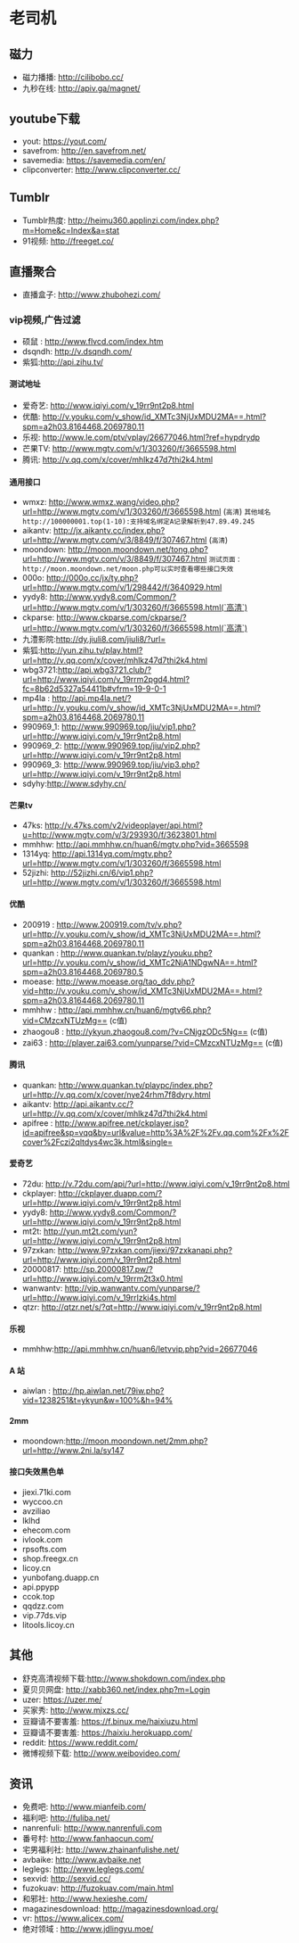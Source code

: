 # 老司机


## 磁力
+ 磁力播播: http://cilibobo.cc/
+ 九秒在线: http://apiv.ga/magnet/

## youtube下载
+ yout: https://yout.com/
+ savefrom: http://en.savefrom.net/
+ savemedia: https://savemedia.com/en/
+ clipconverter: http://www.clipconverter.cc/

## Tumblr
+ Tumblr热度: http://heimu360.applinzi.com/index.php?m=Home&c=Index&a=stat
+ 91视频: http://freeget.co/

## 直播聚合
+ 直播盒子: http://www.zhubohezi.com/

### vip视频,广告过滤
+ 硕鼠 : http://www.flvcd.com/index.htm
+ dsqndh: http://v.dsqndh.com/
+ 紫狐:http://api.zihu.tv/

#### 测试地址
+ 爱奇艺: http://www.iqiyi.com/v_19rr9nt2p8.html
+ 优酷: http://v.youku.com/v_show/id_XMTc3NjUxMDU2MA==.html?spm=a2h03.8164468.2069780.11
+ 乐视: http://www.le.com/ptv/vplay/26677046.html?ref=hypdrydp
+ 芒果TV: http://www.mgtv.com/v/1/303260/f/3665598.html
+ 腾讯: http://v.qq.com/x/cover/mhlkz47d7thi2k4.html


#### 通用接口
+ wmxz: http://www.wmxz.wang/video.php?url=http://www.mgtv.com/v/1/303260/f/3665598.html (`高清`)
`其他域名http://100000001.top(1-10):支持域名绑定A记录解析到47.89.49.245`
+ aikantv: http://jx.aikantv.cc/index.php?url=http://www.mgtv.com/v/3/8849/f/307467.html (`高清`)
+ moondown: http://moon.moondown.net/tong.php?url=http://www.mgtv.com/v/3/8849/f/307467.html
`测试页面：http://moon.moondown.net/moon.php可以实时查看哪些接口失效`
+ 000o: http://000o.cc/jx/ty.php?url=http://www.mgtv.com/v/1/298442/f/3640929.html
+ yydy8: http://www.yydy8.com/Common/?url=http://www.mgtv.com/v/1/303260/f/3665598.html(`高清`)
+ ckparse: http://www.ckparse.com/ckparse/?url=http://www.mgtv.com/v/1/303260/f/3665598.html(`高清`)
+ 九澧影院:http://dy.jiuli8.com/jiuli8/?url=
+ 紫狐:http://yun.zihu.tv/play.html?url=http://v.qq.com/x/cover/mhlkz47d7thi2k4.html
+ wbg3721:http://api.wbg3721.club/?url=http://www.iqiyi.com/v_19rrm2pgd4.html?fc=8b62d5327a54411b#vfrm=19-9-0-1
+ mp4la : http://api.mp4la.net/?url=http://v.youku.com/v_show/id_XMTc3NjUxMDU2MA==.html?spm=a2h03.8164468.2069780.11
+ 990969_1: http://www.990969.top/jiu/vip1.php?url=http://www.iqiyi.com/v_19rr9nt2p8.html
+ 990969_2: http://www.990969.top/jiu/vip2.php?url=http://www.iqiyi.com/v_19rr9nt2p8.html
+ 990969_3: http://www.990969.top/jiu/vip3.php?url=http://www.iqiyi.com/v_19rr9nt2p8.html
+ sdyhy:http://www.sdyhy.cn/

#### 芒果tv
+ 47ks: http://v.47ks.com/v2/videoplayer/api.html?u=http://www.mgtv.com/v/3/293930/f/3623801.html
+ mmhhw: http://api.mmhhw.cn/huan6/mgtv.php?vid=3665598
+ 1314yq: http://api.1314yq.com/mgtv.php?url=http://www.mgtv.com/v/1/303260/f/3665598.html
+ 52jizhi: http://52jizhi.cn/6/vip1.php?url=http://www.mgtv.com/v/1/303260/f/3665598.html

#### 优酷
+ 200919 :  http://www.200919.com/tv/v.php?url=http://v.youku.com/v_show/id_XMTc3NjUxMDU2MA==.html?spm=a2h03.8164468.2069780.11
+ quankan : http://www.quankan.tv/playz/youku.php?url=http://v.youku.com/v_show/id_XMTc2NjA1NDgwNA==.html?spm=a2h03.8164468.2069780.5
+ moease: http://www.moease.org/tao_ddv.php?vid=http://v.youku.com/v_show/id_XMTc3NjUxMDU2MA==.html?spm=a2h03.8164468.2069780.11
+ mmhhw : http://api.mmhhw.cn/huan6/mgtv66.php?vid=CMzcxNTUzMg== (c值)
+ zhaogou8 : http://ykyun.zhaogou8.com/?v=CNjgzODc5Ng== (c值)
+ zai63 : http://player.zai63.com/yunparse/?vid=CMzcxNTUzMg== (c值)

#### 腾讯
+ quankan: http://www.quankan.tv/playpc/index.php?url=http://v.qq.com/x/cover/nye24rhm7f8dyry.html
+ aikantv: http://api.aikantv.cc/?url=http://v.qq.com/x/cover/mhlkz47d7thi2k4.html
+ apifree : http://www.apifree.net/ckplayer.jsp?id=apifree&sp=vqq&by=url&value=http%3A%2F%2Fv.qq.com%2Fx%2Fcover%2Fczi2qltdys4wc3k.html&single=

#### 爱奇艺
+ 72du: http://v.72du.com/api/?url=http://www.iqiyi.com/v_19rr9nt2p8.html
+ ckplayer: http://ckplayer.duapp.com/?url=http://www.iqiyi.com/v_19rr9nt2p8.html
+ yydy8: http://www.yydy8.com/Common/?url=http://www.iqiyi.com/v_19rr9nt2p8.html
+ mt2t: http://yun.mt2t.com/yun?url=http://www.iqiyi.com/v_19rr9nt2p8.html
+ 97zxkan: http://www.97zxkan.com/jiexi/97zxkanapi.php?url=http://www.iqiyi.com/v_19rr9nt2p8.html
+ 20000817: http://sp.20000817.pw/?url=http://www.iqiyi.com/v_19rrm2t3x0.html
+ wanwantv: http://vip.wanwantv.com/yunparse/?url=http://www.iqiyi.com/v_19rrlzki4s.html
+ qtzr: http://qtzr.net/s/?qt=http://www.iqiyi.com/v_19rr9nt2p8.html


#### 乐视
+ mmhhw:http://api.mmhhw.cn/huan6/letvvip.php?vid=26677046

#### A 站
+ aiwlan : http://hp.aiwlan.net/79iw.php?vid=1238251&t=ykyun&w=100%&h=94%

#### 2mm
+ moondown:http://moon.moondown.net/2mm.php?url=http://www.2ni.la/sy147

#### 接口失效黑色单
+ jiexi.71ki.com
+ wyccoo.cn
+ avziliao
+ lklhd
+ ehecom.com
+ ivlook.com
+ rpsofts.com
+ shop.freegx.cn
+ licoy.cn
+ yunbofang.duapp.cn
+ api.ppypp
+ ccok.top
+ qqdzz.com
+ vip.77ds.vip
+ litools.licoy.cn

## 其他
+ 舒克高清视频下载:http://www.shokdown.com/index.php
+ 夏贝贝网盘: http://xabb360.net/index.php?m=Login
+ uzer: https://uzer.me/
+ 买家秀: http://www.mjxzs.cc/
+ 豆瓣请不要害羞: https://f.binux.me/haixiuzu.html
+ 豆瓣请不要害羞: https://haixiu.herokuapp.com/
+ reddit: https://www.reddit.com/
+ 微博视频下载: http://www.weibovideo.com/

## 资讯
+ 免费吧: http://www.mianfeib.com/
+ 福利吧: http://fuliba.net/
+ nanrenfuli: http://www.nanrenfuli.com
+ 番号村: http://www.fanhaocun.com/
+ 宅男福利社: http://www.zhainanfulishe.net/
+ avbaike: http://www.avbaike.net
+ leglegs: http://www.leglegs.com/
+ sexvid: http://sexvid.cc/
+ fuzokuav: http://fuzokuav.com/main.html
+ 和邪社: http://www.hexieshe.com/
+ magazinesdownload: http://magazinesdownload.org/
+ vr: https://www.alicex.com/
+ 绝对领域 : http://www.jdlingyu.moe/
